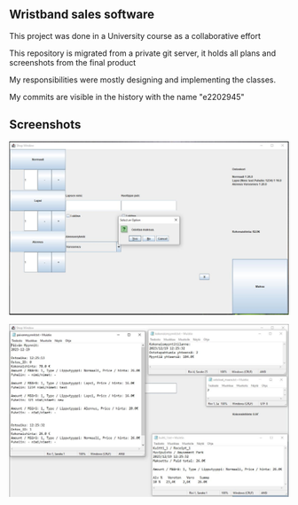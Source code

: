 ## Wristband sales software

This project was done in a University course as a collaborative effort

This repository is migrated from a private git server, it holds all plans and screenshots from the final product


My responsibilities were mostly designing and implementing the classes. 

My commits are visible in the history with the name "e2202945"

## Screenshots

![alt text](https://github.com/AleksanteriK/wristband_sales_software/blob/master/UI_sale.JPG?raw=true)

![alt text](https://github.com/AleksanteriK/wristband_sales_software/blob/master/prints.JPG?raw=true)

